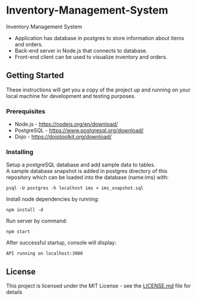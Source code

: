 # Inventory-Management-System
Inventory Management System

- Application has database in postgres to store information about items and orders.
- Back-end server in Node.js that connects to database.
- Front-end client can be used to visualize inventory and orders.

## Getting Started

These instructions will get you a copy of the project up and running on your local machine for development and testing purposes.  

### Prerequisites

- Node.js - https://nodejs.org/en/download/
- PostgreSQL - https://www.postgresql.org/download/
- Dojo - https://dojotoolkit.org/download/

### Installing

Setup a postgreSQL database and add sample data to tables.  
A sample database snapshot is added in postgres directory of this repository which can be loaded into the database (name:ims) with:

```
psql -U postgres -h localhost ims < ims_snapshot.sql
```

Install node dependencies by running:  

```
npm install -d
```

Run server by command:

```
npm start
```

After successful startup, console will display:

```
API running on localhost:3000
```

## License

This project is licensed under the MIT License - see the [LICENSE.md](LICENSE.md) file for details

